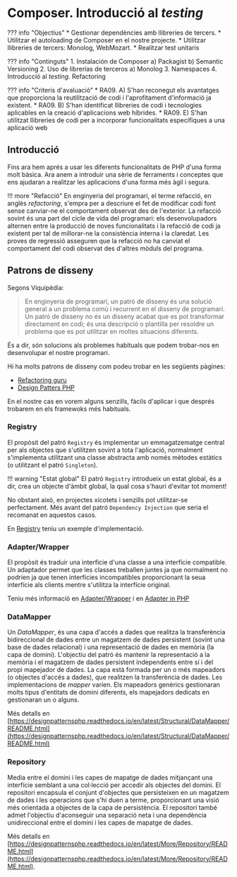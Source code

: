 # Composer. Introducció al _testing_

??? info "Objectius"
    * Gestionar dependències amb llibreries de tercers.
    * Utilitzar el autoloading de Composer en el nostre projecte.
    * Utilitzar llibreries de tercers: Monolog, WebMozart.
    * Realitzar test unitaris
   

??? info "Continguts"
    1. Instalación de Composer
      a) Packagist
      b) Semantic Versioning
    2. Uso de librerías de terceros
      a) Monolog
    3. Namespaces
    4. Introducció al _testing_. Refactoring


??? info "Criteris d'avaluació"
    * RA09. A) S'han reconegut els avantatges que proporciona la reutilització de codi i l'aprofitament d'informació ja existent.
    * RA09. B) S'han identificat llibreries de codi i tecnologies aplicables en la creació d'aplicacions web híbrides.
    * RA09. E) S'han utilitzat llibreries de codi per a incorporar funcionalitats específiques a una aplicació web

## Introducció

Fins ara hem aprés a usar les diferents funcionalitats de PHP d'una forma molt bàsica. 
Ara anem a introduir una sèrie de ferraments i conceptes que ens ajudaran a realitzar 
les aplicacions d'una forma més àgil i segura.

!!! more "Refacció"
    En enginyeria del programari, el terme refacció, en anglès _refactoring_, s'empra per a descriure el fet de modificar codi font sense canviar-ne el comportament observat des de l'exterior. La refacció sovint és una part del cicle de vida del programari: els desenvolupadors alternen entre la producció de noves funcionalitats i la refacció de codi ja existent per tal de millorar-ne la consistència interna i la claredat. Les proves de regressió asseguren que la refacció no ha canviat el comportament del codi observat des d'altres mòduls del programa. 


## Patrons de disseny 

Segons Viquipèdia: 

  > En enginyeria de programari, un patró de disseny és una solució general a un problema comú i recurrent en el disseny de programari. Un patró de disseny no és un disseny acabat que es pot transformar directament en codi; és una descripció o plantilla per resoldre un problema que es pot utilitzar en moltes situacions diferents. 

És a dir, són solucions als problemes habituals que podem trobar-nos en desenvolupar el nostre programari.

Hi ha molts patrons de disseny com podeu trobar en les següents pàgines:

  * [Refactoring guru](https://refactoring.guru/design-patterns)
  * [Design Patters PHP](https://designpatternsphp.readthedocs.io/en/latest/README.html)

En el nostre cas en vorem alguns senzills, fàcils d'aplicar i que després trobarem en els framewoks més habituals.

### Registry

El propòsit del patró `Registry` és implementar un emmagatzematge central per als objectes que s'utilitzen sovint a tota l'aplicació, normalment s'implementa utilitzant una classe abstracta amb només mètodes estàtics (o utilitzant el patró `Singleton`). 

!!! warning "Estat global"
    El patró `Registry`  introdueix un estat global, és a dir, crea un objecte d'àmbit global, la qual cosa s'hauri d'evitar tot moment!

No obstant això, en projectes xicotets i senzills pot utilitzar-se perfectament. Més avant del patró `Dependency Injection`
que seria el recomanat en aquestos casos.

En [Registry](https://designpatternsphp.readthedocs.io/en/latest/Structural/Registry/README.html) teniu un exemple d'implementació.

### Adapter/Wrapper

El propòsit és traduir una interfície d'una classe a una interfície compatible. Un adaptador permet que les classes treballen juntes ja que normalment no podrien ja que tenen interfícies incompatibles proporcionant la seua interfície als clients mentre s'utilitza la interfície original.

Teniu més informació en [Adapter/Wrapper](https://designpatternsphp.readthedocs.io/en/latest/Structural/Adapter/README.html) i en
[Adapter in PHP](https://refactoring.guru/design-patterns/adapter/php/example#example-0)


### DataMapper

Un _DataMapper_, és una capa d'accés a dades que realitza la transferència bidireccional de dades entre un magatzem de dades persistent (sovint una base de dades relacional) i una representació de dades en memòria (la capa de domini). L'objectiu del patró és mantenir la representació a la memòria i el magatzem de dades persistent independents entre sí i del propi mapejador de dades. La capa està formada per un o més mapeadors (o objectes d'accés a dades), que realitzen la transferència de dades. Les implementacions de _mapper_ varien. Els mapeadors genèrics gestionaran molts tipus d'entitats de domini diferents, els mapejadors dedicats en gestionaran un o alguns.

Més detalls en [https://designpatternsphp.readthedocs.io/en/latest/Structural/DataMapper/README.html](https://designpatternsphp.readthedocs.io/en/latest/Structural/DataMapper/README.html)

### Repository

Media entre el domini i les capes de mapatge de dades mitjançant una interfície semblant a una col·lecció per accedir als objectes del domini. El repositori encapsula el conjunt d'objectes que persisteixen en un magatzem de dades i les operacions que s'hi duen a terme, proporcionant una visió més orientada a objectes de la capa de persistència. El repositori també admet l'objectiu d'aconseguir una separació neta i una dependència unidireccional entre el domini i les capes de mapatge de dades. 

Més detalls en [https://designpatternsphp.readthedocs.io/en/latest/More/Repository/README.html](https://designpatternsphp.readthedocs.io/en/latest/More/Repository/README.html).

